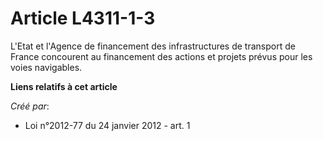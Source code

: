 # Article L4311-1-3

L'Etat et l'Agence de financement des infrastructures de transport de France concourent au financement des actions et projets
prévus pour les voies navigables.

**Liens relatifs à cet article**

_Créé par_:

  - Loi n°2012-77 du 24 janvier 2012 - art. 1
